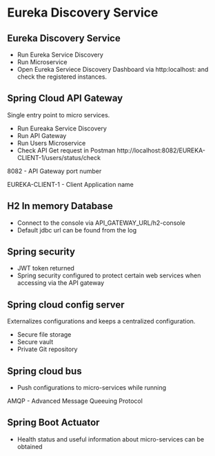 # Eureka Discovery Service

## Eureka Discovery Service
- Run Eureka Service Discovery
- Run Microservice
- Open Eureka Serviece Discovery Dashboard via http:localhost:<PORT> and check the registered instances.

## Spring Cloud API Gateway
Single entry point to micro services.
- Run Eureaka Service Discovery
- Run API Gateway
- Run Users Microservice
- Check API Get request in Postman
http://localhost:8082/EUREKA-CLIENT-1/users/status/check

8082 - API Gateway port number

EUREKA-CLIENT-1 - Client Application name

## H2 In memory Database
- Connect to the console via API_GATEWAY_URL/h2-console
- Default jdbc url can be found from the log

## Spring security
- JWT token returned
- Spring security configured to protect certain web services when accessing via the API gateway

## Spring cloud config server
Externalizes configurations and keeps a centralized configuration.
- Secure file storage
- Secure vault
- Private Git repository

## Spring cloud bus
- Push configurations to micro-services while running

AMQP - Advanced Message Queeuing Protocol

## Spring Boot Actuator
- Health status and useful information about micro-services can be obtained